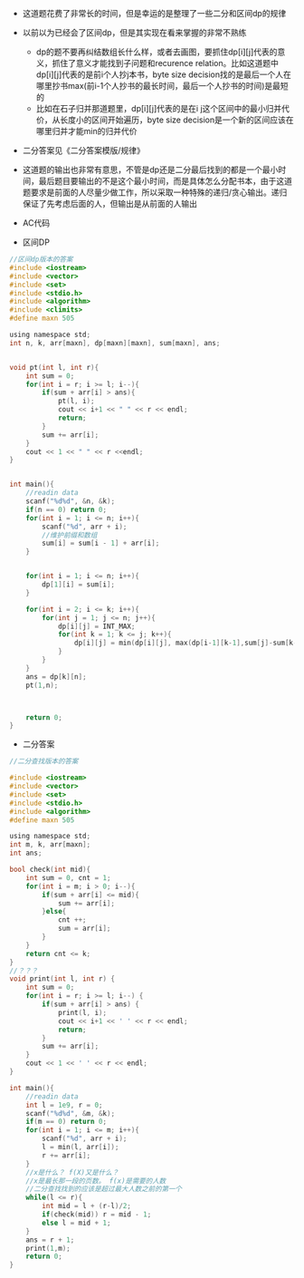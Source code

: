 * 这道题花费了非常长的时间，但是幸运的是整理了一些二分和区间dp的规律
* 以前以为已经会了区间dp，但是其实现在看来掌握的非常不熟练
  * dp的题不要再纠结数组长什么样，或者去画图，要抓住dp[i][j]代表的意义，抓住了意义才能找到子问题和recurence relation。比如这道题中dp[i][j]代表的是前i个人抄j本书，byte size decision找的是最后一个人在哪里抄书max(前i-1个人抄书的最长时间，最后一个人抄书的时间)是最短的
  * 比如在石子归并那道题里，dp[i][j]代表的是在i j这个区间中的最小归并代价，从长度小的区间开始遍历，byte size decision是一个新的区间应该在哪里归并才能min的归并代价
* 二分答案见《二分答案模版/规律》
* 这道题的输出也非常有意思，不管是dp还是二分最后找到的都是一个最小时间，最后题目要输出的不是这个最小时间，而是具体怎么分配书本，由于这道题要求是前面的人尽量少做工作，所以采取一种特殊的递归/贪心输出。递归保证了先考虑后面的人，但输出是从前面的人输出

* AC代码

* 区间DP

```c
//区间dp版本的答案
#include <iostream>
#include <vector>
#include <set>
#include <stdio.h>
#include <algorithm>
#include <climits>
#define maxn 505

using namespace std;
int n, k, arr[maxn], dp[maxn][maxn], sum[maxn], ans;


void pt(int l, int r){
	int sum = 0;
	for(int i = r; i >= l; i--){
		if(sum + arr[i] > ans){
			pt(l, i);
			cout << i+1 << " " << r << endl;
			return;
		}
		sum += arr[i];
	}
	cout << 1 << " " << r <<endl;
}


int main(){
	//readin data
	scanf("%d%d", &n, &k);
	if(n == 0) return 0;
	for(int i = 1; i <= n; i++){
		scanf("%d", arr + i);
		//维护前缀和数组
		sum[i] = sum[i - 1] + arr[i];
	}	


	for(int i = 1; i <= n; i++){
		dp[1][i] = sum[i];
	}

	for(int i = 2; i <= k; i++){
		for(int j = 1; j <= n; j++){
			dp[i][j] = INT_MAX;
			for(int k = 1; k <= j; k++){
				dp[i][j] = min(dp[i][j], max(dp[i-1][k-1],sum[j]-sum[k-1]));
			}
		}
	}
	ans = dp[k][n];
	pt(1,n);



	return 0;
}
```

* 二分答案

```c
//二分查找版本的答案

#include <iostream>
#include <vector>
#include <set>
#include <stdio.h>
#include <algorithm>
#define maxn 505

using namespace std;
int m, k, arr[maxn];
int ans;

bool check(int mid){
	int sum = 0, cnt = 1;
	for(int i = m; i > 0; i--){
		if(sum + arr[i] <= mid){
			sum += arr[i];
		}else{
			cnt ++;
			sum = arr[i];
		}
	}
	return cnt <= k;
}
//？？？
void print(int l, int r) { 
    int sum = 0;
    for(int i = r; i >= l; i--) {
        if(sum + arr[i] > ans) {
            print(l, i); 
            cout << i+1 << ' ' << r << endl;
            return;
        }
        sum += arr[i];
    }
    cout << 1 << ' ' << r << endl; 
}

int main(){
	//readin data
	int l = 1e9, r = 0;
	scanf("%d%d", &m, &k);
	if(m == 0) return 0;
	for(int i = 1; i <= m; i++){
		scanf("%d", arr + i);
		l = min(l, arr[i]);
		r += arr[i];
	}
	//x是什么？ f(X)又是什么？
	//x是最长那一段的页数。 f(x)是需要的人数
	//二分查找找到的应该是超过最大人数之前的第一个
	while(l <= r){
		int mid = l + (r-l)/2;
		if(check(mid)) r = mid - 1;
		else l = mid + 1;
	}
	ans = r + 1;
	print(1,m);
	return 0;
}
```



